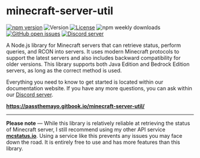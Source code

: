 # minecraft-server-util

[![npm version](https://img.shields.io/npm/v/minecraft-server-util?label=version)](https://www.npmjs.com/package/minecraft-server-util)
![Version](https://img.shields.io/github/languages/top/PassTheMayo/minecraft-server-util)
[![License](https://img.shields.io/npm/l/minecraft-server-util)](https://github.com/PassTheMayo/minecraft-server-util/blob/master/LICENSE)
![npm weekly downloads](https://img.shields.io/npm/dw/minecraft-server-util)
[![GitHub open issues](https://img.shields.io/github/issues-raw/PassTheMayo/minecraft-server-util)](https://github.com/PassTheMayo/minecraft-server-util/issues)
[![Discord server](https://img.shields.io/discord/758533537095090206?label=discord)](https://discord.gg/e7jgDYY)

A Node.js library for Minecraft servers that can retrieve status, perform queries, and RCON into servers. It uses modern Minecraft protocols to support the latest servers and also includes backward compatibility for older versions. This library supports both Java Edition and Bedrock Edition servers, as long as the correct method is used.

Everything you need to know to get started is located within our documentation website. If you have any more questions, you can ask within our [Discord server](https://discord.gg/e7jgDYY).

**https://passthemayo.gitbook.io/minecraft-server-util/**

---

**Please note** &mdash; While this library is relatively reliable at retrieving the status of Minecraft server, I still recommend using my other API service **[mcstatus.io](https://mcstatus.io)**. Using a service like this prevents any issues you may face down the road. It is entirely free to use and has more features than this library.